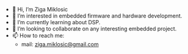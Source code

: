 - 👋 Hi, I’m Ziga Miklosic
- 👀 I’m interested in embedded firmware and hardware development.
- 🌱 I’m currently learning about DSP.
- 💞️ I’m looking to collaborate on any interesting embedded project.
- 📫 How to reach me:
   - mail: ziga.miklosic@gmail.com

<!---
ZiGaMi/ZiGaMi is a ✨ special ✨ repository because its `README.md` (this file) appears on your GitHub profile.
You can click the Preview link to take a look at your changes.
--->
